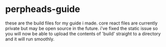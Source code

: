# perpheads-guide
these are the build files for my guide i made. core react files are currently private but may be open source in the future. i've fixed the static issue so you will now be able to upload the contents of 'build' straight to a directory and it will run smoothly.
